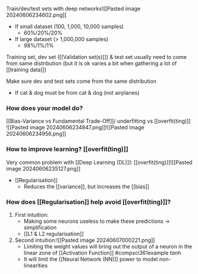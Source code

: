 Train/dev/test sets with deep networks![[Pasted image 20240606234602.png]]
- If small dataset (100, 1,000, 10,000 samples)
	- 60%/20%/20%
- If large dataset (> 1,000,000 samples)
	- 98%/1%/1%

Training set, dev set ([[Validation set(s)]]) & test set usually need to come from same distribution (but it is ok varies a bit when gathering a lot of [[training data]])

Make sure dev and test sets come from the same distribution
- If cat & dog must be from cat & dog (not airplanes)
### How does your model do?
[[Bias-Variance vs Fundamental Trade-Off]]/ underfitting vs [[overfit(ting)]]
![[Pasted image 20240606234947.png]]![[Pasted image 20240606234956.png]]
### How to improve learning? [[overfit(ting)]]
Very common problem with [[Deep Learning (DL)]]: [[overfit(ting)]]![[Pasted image 20240606235127.png]]
- [[Regularisation]]
	- Reduces the [[variance]], but increases the [[bias]]
### How does [[Regularisation]] help avoid [[overfit(ting)]]?
1. First intuition:
	- Making some neurons useless to make these predictions $\rightarrow$ simplification
	- [[L1 & L2 regularisation]]
2. Second intuition:![[Pasted image 20240607000221.png]]
	- Limiting the weight values will bring out the output of a neuron in the linear zone of [[Activation Function]] #compsci361example $tanh$
	- It will limit the [[Neural Network (NN)]] power to model non-linearities